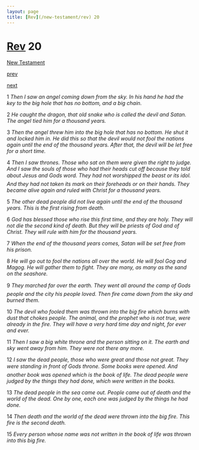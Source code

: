 ```yaml
---
layout: page
title: [Rev](/new-testament/rev) 20
---
```


# [Rev](/new-testament/rev) 20

[New Testament](/new-testament)


[prev](/new-testament/rev/rev-19.html)


[next](/new-testament/rev/rev-21.html)

1 _Then I saw an angel coming down from the sky. In his hand he had the key to the big hole that has no bottom, and a big chain._

2 _He caught the dragon, that old snake who is called the devil and Satan. The angel tied him for a thousand years._

3 _Then the angel threw him into the big hole that has no bottom. He shut it and locked him in. He did this so that the devil would not fool the nations again until the end of the thousand years. After that, the devil will be let free for a short time._

4 _Then I saw thrones. Those who sat on them were given the right to judge. And I saw the souls of those who had their heads cut off because they told about Jesus and Gods word.  They had not worshipped the beast or its idol. And they had not taken its mark on their foreheads or on their hands. They became alive again and ruled with Christ for a thousand years._

5 _The other dead people did not live again until the end of the thousand years. This is the first rising from death._

6 _God has blessed those who rise this first time, and they are holy. They will not die the second kind of death. But they will be priests of God and of Christ. They will rule with him for the thousand years._

7 _When the end of the thousand years comes, Satan will be set free from his prison._

8 _He will go out to fool the nations all over the world. He will fool Gog and Magog. He will gather them to fight. They are many, as many as the sand on the seashore._

9 _They marched far over the earth. They went all around the camp of Gods people and the city his people loved. Then fire came down from the sky and burned them._

10 _The devil who fooled them was thrown into the big fire which burns with dust that chokes people. The animal, and the prophet who is not true, were already in the fire. They will have a very hard time day and night, for ever and ever._

11 _Then I saw a big white throne and the person sitting on it. The earth and sky went away from him. They were not there any more._

12 _I saw the dead people, those who were great and those not great. They were standing in front of Gods throne. Some books were opened. And another book was opened which is the book of life. The dead people were judged by the things they had done, which were written in the books._

13 _The dead people in the sea came out. People came out of death and the world of the dead. One by one, each one was judged by the things he had done._

14 _Then death and the world of the dead were thrown into the big fire. This fire is the second death._

15 _Every person whose name was not written in the book of life was thrown into this big fire._

